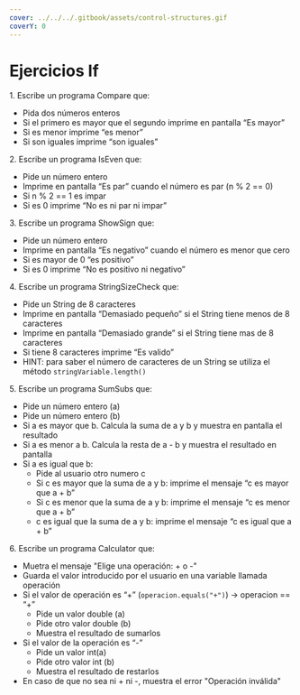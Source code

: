 ```yaml
---
cover: ../../../.gitbook/assets/control-structures.gif
coverY: 0
---
```


# Ejercicios If

1\. Escribe un programa Compare que:

* Pida dos números enteros
* Si el primero es mayor que el segundo imprime en pantalla “Es mayor”
* Si es menor imprime “es menor”
* Si son iguales imprime “son iguales”

2\. Escribe un programa IsEven que:

* Pide un número entero
* Imprime en pantalla “Es par” cuando el número es par (n % 2 == 0)
* Si n % 2 == 1 es impar
* Si es 0 imprime “No es ni par ni impar”

3\. Escribe un programa ShowSign que:

* Pide un número entero
* Imprime en pantalla “Es negativo” cuando el número es menor que cero
* Si es mayor de 0 “es positivo”
* Si es 0 imprime “No es positivo ni negativo”

4\. Escribe un programa StringSizeCheck que:

* Pide un String de 8 caracteres
* Imprime en pantalla “Demasiado pequeño” si el String tiene menos de 8 caracteres
* Imprime en pantalla “Demasiado grande” si el String tiene mas de 8 caracteres
* Si tiene 8 caracteres imprime “Es valido”
* HINT: para saber el número de caracteres de un String se utiliza el método `stringVariable.length()`

5\. Escribe un programa SumSubs que:

* Pide un número entero (a)
* Pide un número entero (b)
* Si a es mayor que b. Calcula la suma de a y b y muestra en pantalla el resultado
* Si a es menor a b. Calcula la resta de a - b y muestra el resultado en pantalla
* Si a es igual que b:
  * Pide al usuario otro numero c
  * Si c es mayor que la suma de a y b: imprime el mensaje “c es mayor que a + b”
  * Si c es menor que la suma de a y b: imprime el mensaje “c es menor que a + b”
  * c es igual que la suma de a y b: imprime el mensaje “c es igual que a + b”

6\. Escribe un programa Calculator que:

* Muetra el mensaje "Elige una operación: + o -"
* Guarda el valor introducido por el usuario en una variable llamada operación
* Si el valor de operación es “+” (`operacion.equals("+")`) -> operacion == “+”
  * Pide un valor double (a)
  * Pide otro valor double (b)
  * Muestra el resultado de sumarlos
* Si el valor de la operación es “-”
  * Pide un valor int(a)
  * Pide otro valor int (b)
  * Muestra el resultado de restarlos
* En caso de que no sea ni + ni -, muestra el error "Operación inválida"
